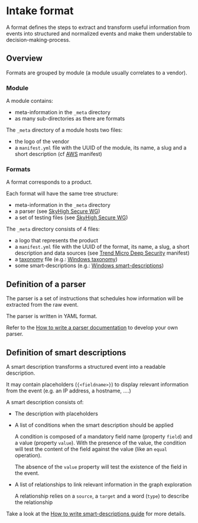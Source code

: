 # Intake format

A format defines the steps to extract and transform useful information from events into structured and normalized events and make them understable to decision-making-process.

## Overview

Formats are grouped by module (a module usually correlates to a vendor).

### Module

A module contains:

- meta-information in the `_meta` directory
- as many sub-directories as there are formats

The `_meta` directory of a module hosts two files:

- the logo of the vendor
- a `manifest.yml` file with the UUID of the module, its name, a slug and a short description (cf [AWS](https://github.com/SEKOIA-IO/intake-formats/blob/main/AWS/_meta/manifest.yml) manifest)

### Formats

A format corresponds to a product.

Each format will have the same tree structure:

- meta-information in the `_meta` directory
- a parser (see [SkyHigh Secure WG](https://github.com/SEKOIA-IO/intake-formats/blob/main/SkyhighSecurity/skyhigh_secure_web_gateway/ingest/parser.yml))
- a set of testing files (see [SkyHigh Secure WG](https://github.com/SEKOIA-IO/intake-formats/tree/main/SkyhighSecurity/skyhigh_secure_web_gateway/tests))

The `_meta` directory consists of 4 files:

- a logo that represents the product
- a `manifest.yml` file with the UUID of the format, its name, a slug, a short description and data sources (see [Trend Micro Deep Security](https://github.com/SEKOIA-IO/intake-formats/blob/main/Trend%20Micro/deep-security/_meta/manifest.yml) manifest)
- a [taxonomy](taxonomy.md) file (e.g.: [Windows taxonomy](https://github.com/SEKOIA-IO/intake-formats/blob/main/Windows/windows/_meta/fields.yml))
- some smart-descriptions (e.g.: [Windows smart-descriptions](https://github.com/SEKOIA-IO/intake-formats/blob/main/Windows/windows/_meta/smart-descriptions.json))

## Definition of a parser

The parser is a set of instructions that schedules how information will be extracted from the raw event.

The parser is written in YAML format.

Refer to the [How to write a parser documentation](write_a_parser.md#general) to develop your own parser.

## Definition of smart descriptions

A smart description transforms a structured event into a readable description.

It may contain placeholders (`{<fieldname>}`) to display relevant information from the event (e.g. an IP address, a hostname, ….)

A smart description consists of:

- The description with placeholders
- A list of conditions when the smart description should be applied
    
    A condition is composed of a mandatory field name (property `field`) and a value (property `value`).
    With the presence of the value, the condition will test the content of the field against the value (like an `equal` operation). 
    
    The absence of the `value` property will test the existence of the field in the event.
    
- A list of relationships to link relevant information in the graph exploration
    
    A relationship relies on a `source`, a `target` and a word (`type`) to describe the relationship
    
Take a look at the [How to write smart-descriptions guide](write_smartdescriptions.md) for more details.
